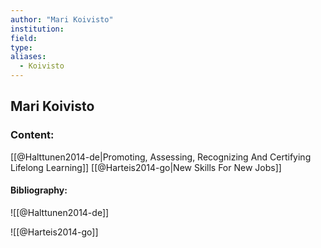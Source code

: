 ```yaml
---
author: "Mari Koivisto"
institution:
field:
type:
aliases:
  - Koivisto
---
```


## Mari Koivisto

### Content:
[[@Halttunen2014-de|Promoting, Assessing, Recognizing And Certifying Lifelong Learning]]
[[@Harteis2014-go|New Skills For New Jobs]]

#### Bibliography:

![[@Halttunen2014-de]]

![[@Harteis2014-go]]